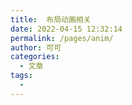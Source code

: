 ```yaml
---
title:  布局动画相关
date: 2022-04-15 12:32:14
permalink: /pages/anim/
author: 可可
categories:
  - 文章
tags:
  - 
---
```

